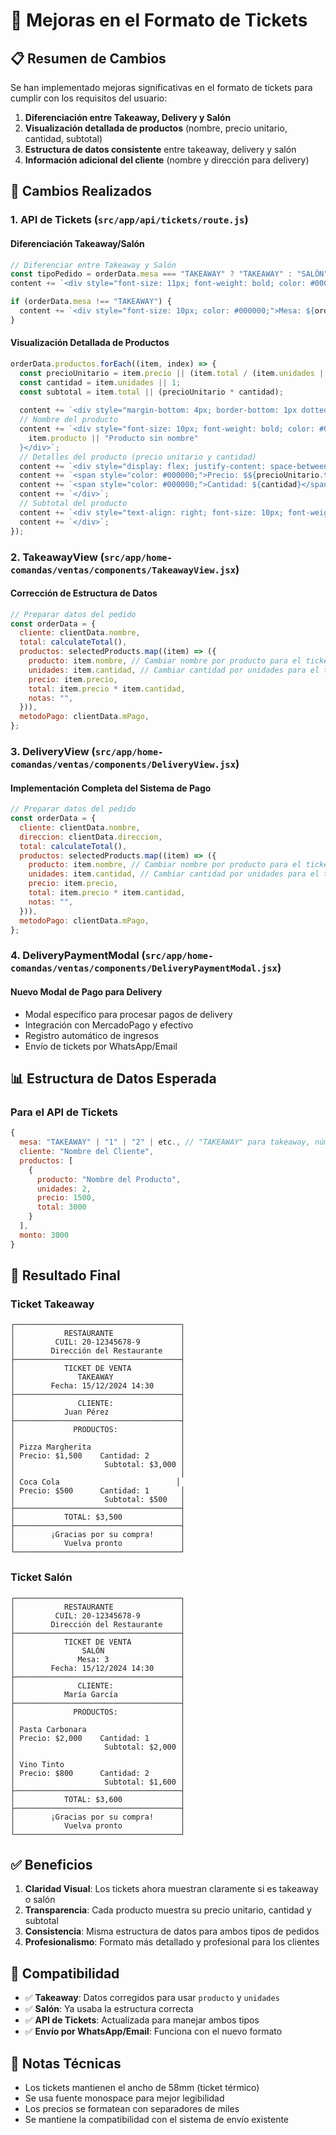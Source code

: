 # 🎫 Mejoras en el Formato de Tickets

## 📋 Resumen de Cambios

Se han implementado mejoras significativas en el formato de tickets para cumplir con los requisitos del usuario:

1. **Diferenciación entre Takeaway, Delivery y Salón**
2. **Visualización detallada de productos** (nombre, precio unitario, cantidad, subtotal)
3. **Estructura de datos consistente** entre takeaway, delivery y salón
4. **Información adicional del cliente** (nombre y dirección para delivery)

## 🔧 Cambios Realizados

### 1. API de Tickets (`src/app/api/tickets/route.js`)

#### Diferenciación Takeaway/Salón
```javascript
// Diferenciar entre Takeaway y Salón
const tipoPedido = orderData.mesa === "TAKEAWAY" ? "TAKEAWAY" : "SALÓN";
content += `<div style="font-size: 11px; font-weight: bold; color: #000000; margin-bottom: 3px;">${tipoPedido}</div>`;

if (orderData.mesa !== "TAKEAWAY") {
  content += `<div style="font-size: 10px; color: #000000;">Mesa: ${orderData.mesa}</div>`;
}
```

#### Visualización Detallada de Productos
```javascript
orderData.productos.forEach((item, index) => {
  const precioUnitario = item.precio || (item.total / (item.unidades || 1));
  const cantidad = item.unidades || 1;
  const subtotal = item.total || (precioUnitario * cantidad);
  
  content += `<div style="margin-bottom: 4px; border-bottom: 1px dotted #ccc; padding-bottom: 2px;">`;
  // Nombre del producto
  content += `<div style="font-size: 10px; font-weight: bold; color: #000000; margin-bottom: 1px;">${
    item.producto || "Producto sin nombre"
  }</div>`;
  // Detalles del producto (precio unitario y cantidad)
  content += `<div style="display: flex; justify-content: space-between; font-size: 9px; color: #000000; margin-bottom: 1px;">`;
  content += `<span style="color: #000000;">Precio: $${precioUnitario.toLocaleString()}</span>`;
  content += `<span style="color: #000000;">Cantidad: ${cantidad}</span>`;
  content += `</div>`;
  // Subtotal del producto
  content += `<div style="text-align: right; font-size: 10px; font-weight: bold; color: #000000;">Subtotal: $${subtotal.toLocaleString()}</div>`;
  content += `</div>`;
});
```

### 2. TakeawayView (`src/app/home-comandas/ventas/components/TakeawayView.jsx`)

#### Corrección de Estructura de Datos
```javascript
// Preparar datos del pedido
const orderData = {
  cliente: clientData.nombre,
  total: calculateTotal(),
  productos: selectedProducts.map((item) => ({
    producto: item.nombre, // Cambiar nombre por producto para el ticket
    unidades: item.cantidad, // Cambiar cantidad por unidades para el ticket
    precio: item.precio,
    total: item.precio * item.cantidad,
    notas: "",
  })),
  metodoPago: clientData.mPago,
};
```

### 3. DeliveryView (`src/app/home-comandas/ventas/components/DeliveryView.jsx`)

#### Implementación Completa del Sistema de Pago
```javascript
// Preparar datos del pedido
const orderData = {
  cliente: clientData.nombre,
  direccion: clientData.direccion,
  total: calculateTotal(),
  productos: selectedProducts.map((item) => ({
    producto: item.nombre, // Cambiar nombre por producto para el ticket
    unidades: item.cantidad, // Cambiar cantidad por unidades para el ticket
    precio: item.precio,
    total: item.precio * item.cantidad,
    notas: "",
  })),
  metodoPago: clientData.mPago,
};
```

### 4. DeliveryPaymentModal (`src/app/home-comandas/ventas/components/DeliveryPaymentModal.jsx`)

#### Nuevo Modal de Pago para Delivery
- Modal específico para procesar pagos de delivery
- Integración con MercadoPago y efectivo
- Registro automático de ingresos
- Envío de tickets por WhatsApp/Email

## 📊 Estructura de Datos Esperada

### Para el API de Tickets
```javascript
{
  mesa: "TAKEAWAY" | "1" | "2" | etc., // "TAKEAWAY" para takeaway, número de mesa para salón
  cliente: "Nombre del Cliente",
  productos: [
    {
      producto: "Nombre del Producto",
      unidades: 2,
      precio: 1500,
      total: 3000
    }
  ],
  monto: 3000
}
```

## 🎯 Resultado Final

### Ticket Takeaway
```
┌─────────────────────────────────────┐
│           RESTAURANTE               │
│         CUIL: 20-12345678-9         │
│        Dirección del Restaurante    │
├─────────────────────────────────────┤
│           TICKET DE VENTA           │
│              TAKEAWAY               │
│        Fecha: 15/12/2024 14:30      │
├─────────────────────────────────────┤
│              CLIENTE:               │
│           Juan Pérez                │
├─────────────────────────────────────┤
│             PRODUCTOS:              │
│                                     │
│ Pizza Margherita                    │
│ Precio: $1,500    Cantidad: 2       │
│                    Subtotal: $3,000 │
│                                     │
│ Coca Cola                          │
│ Precio: $500      Cantidad: 1       │
│                    Subtotal: $500   │
├─────────────────────────────────────┤
│           TOTAL: $3,500             │
├─────────────────────────────────────┤
│        ¡Gracias por su compra!      │
│           Vuelva pronto             │
└─────────────────────────────────────┘
```

### Ticket Salón
```
┌─────────────────────────────────────┐
│           RESTAURANTE               │
│         CUIL: 20-12345678-9         │
│        Dirección del Restaurante    │
├─────────────────────────────────────┤
│           TICKET DE VENTA           │
│               SALÓN                 │
│              Mesa: 3                │
│        Fecha: 15/12/2024 14:30      │
├─────────────────────────────────────┤
│              CLIENTE:               │
│           María García              │
├─────────────────────────────────────┤
│             PRODUCTOS:              │
│                                     │
│ Pasta Carbonara                     │
│ Precio: $2,000    Cantidad: 1       │
│                    Subtotal: $2,000 │
│                                     │
│ Vino Tinto                          │
│ Precio: $800      Cantidad: 2       │
│                    Subtotal: $1,600 │
├─────────────────────────────────────┤
│           TOTAL: $3,600             │
├─────────────────────────────────────┤
│        ¡Gracias por su compra!      │
│           Vuelva pronto             │
└─────────────────────────────────────┘
```

## ✅ Beneficios

1. **Claridad Visual**: Los tickets ahora muestran claramente si es takeaway o salón
2. **Transparencia**: Cada producto muestra su precio unitario, cantidad y subtotal
3. **Consistencia**: Misma estructura de datos para ambos tipos de pedidos
4. **Profesionalismo**: Formato más detallado y profesional para los clientes

## 🔄 Compatibilidad

- ✅ **Takeaway**: Datos corregidos para usar `producto` y `unidades`
- ✅ **Salón**: Ya usaba la estructura correcta
- ✅ **API de Tickets**: Actualizada para manejar ambos tipos
- ✅ **Envío por WhatsApp/Email**: Funciona con el nuevo formato

## 📝 Notas Técnicas

- Los tickets mantienen el ancho de 58mm (ticket térmico)
- Se usa fuente monospace para mejor legibilidad
- Los precios se formatean con separadores de miles
- Se mantiene la compatibilidad con el sistema de envío existente
